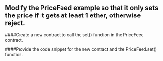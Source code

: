 ## Modify the PriceFeed example so that it only sets the price if it gets at least 1 ether, otherwise reject.

####Create a new contract to call the set() function in the PriceFeed contract.

####Provide the code snippet for the new contract and the PriceFeed.set() function.
